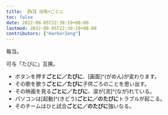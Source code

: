```yaml
---
title: 【N3】动简+ごとに
toc: false
date: 2022-08-05T22:39:19+08:00
lastmod: 2022-08-05T22:39:19+08:00
contributors: ["HarborZeng"]
---
```


每当。

可与「たびに」互换。

- ボタンを押す**ごとに／たびに**、[画面]^(がめん)が変わります。
- その歌を歌う**ごとに／たびに**子供ごろのことを思い出す。
- その映画を見る**ごとに／たびに**、涙が[流]^(なが)れている。
- パソコンは[起動]^(きどう)**ごとに／のたびに**トラブルが起こる。
- そのチームはひと試合**ごとに／のたびに**強いなる。

